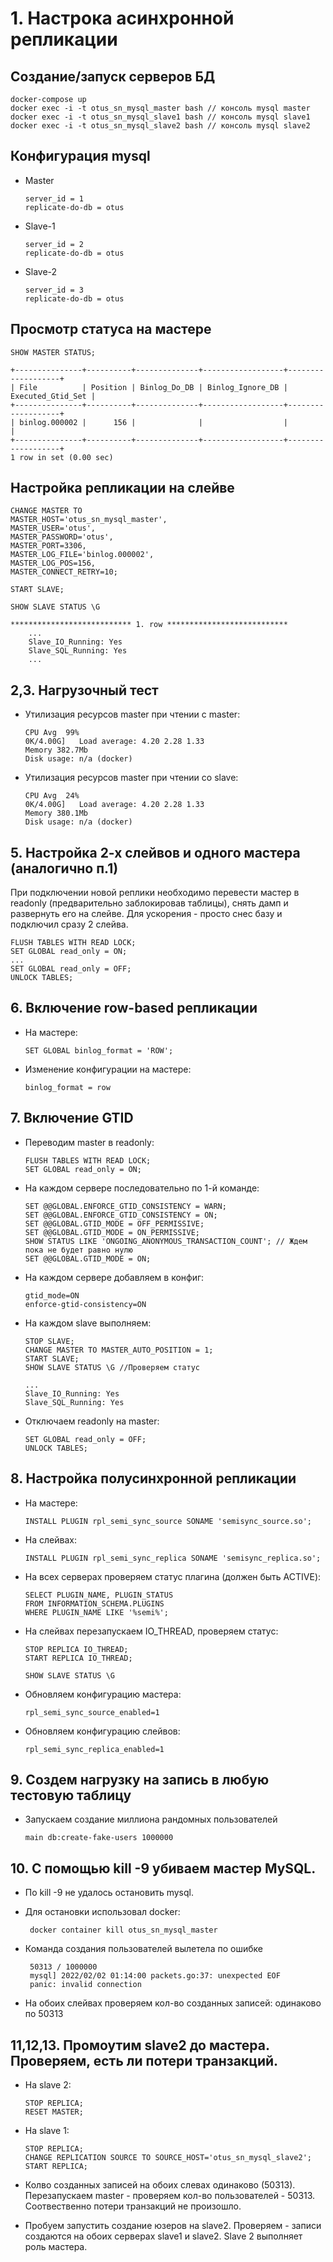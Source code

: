 # 1. Настрока асинхронной репликации

## Создание/запуск серверов БД

    docker-compose up
    docker exec -i -t otus_sn_mysql_master bash // консоль mysql master
    docker exec -i -t otus_sn_mysql_slave1 bash // консоль mysql slave1
    docker exec -i -t otus_sn_mysql_slave2 bash // консоль mysql slave2

## Конфигурация mysql

  - Master

        server_id = 1
        replicate-do-db = otus

  - Slave-1

        server_id = 2
        replicate-do-db = otus

  - Slave-2

        server_id = 3
        replicate-do-db = otus

## Просмотр статуса на мастере

    SHOW MASTER STATUS;
    
    +---------------+----------+--------------+------------------+-------------------+
    | File          | Position | Binlog_Do_DB | Binlog_Ignore_DB | Executed_Gtid_Set |
    +---------------+----------+--------------+------------------+-------------------+
    | binlog.000002 |      156 |              |                  |                   |
    +---------------+----------+--------------+------------------+-------------------+
    1 row in set (0.00 sec)


## Настройка репликации на слейве

    CHANGE MASTER TO
    MASTER_HOST='otus_sn_mysql_master',
    MASTER_USER='otus',
    MASTER_PASSWORD='otus',
    MASTER_PORT=3306,
    MASTER_LOG_FILE='binlog.000002',
    MASTER_LOG_POS=156,
    MASTER_CONNECT_RETRY=10;

    START SLAVE;

    SHOW SLAVE STATUS \G
    
    *************************** 1. row ***************************
        ...
        Slave_IO_Running: Yes
        Slave_SQL_Running: Yes
        ...

## 2,3. Нагрузочный тест

 - Утилизация ресурсов master при чтении с master:

       CPU Avg  99%                                                                                     0K/4.00G]   Load average: 4.20 2.28 1.33
       Memory 382.7Mb
       Disk usage: n/a (docker)

 - Утилизация ресурсов master при чтении со slave:

       CPU Avg  24%                                                                                     0K/4.00G]   Load average: 4.20 2.28 1.33
       Memory 380.1Mb
       Disk usage: n/a (docker)

## 5. Настройка 2-х слейвов и одного мастера (аналогично п.1)

При подключении новой реплики необходимо перевести мастер в readonly (предварительно заблокировав таблицы), снять дамп и развернуть его на слейве. Для ускорения - просто снес базу и подключил сразу 2 слейва.

    FLUSH TABLES WITH READ LOCK;
    SET GLOBAL read_only = ON;
    ... 
    SET GLOBAL read_only = OFF; 
    UNLOCK TABLES;

## 6. Включение row-based репликации

 - На мастере:

       SET GLOBAL binlog_format = 'ROW';

 - Изменение конфигурации на мастере:

       binlog_format = row 

## 7. Включение GTID

  - Переводим master в readonly:

        FLUSH TABLES WITH READ LOCK;
        SET GLOBAL read_only = ON;

  - На каждом сервере последовательно по 1-й команде:

        SET @@GLOBAL.ENFORCE_GTID_CONSISTENCY = WARN;
        SET @@GLOBAL.ENFORCE_GTID_CONSISTENCY = ON;
        SET @@GLOBAL.GTID_MODE = OFF_PERMISSIVE;
        SET @@GLOBAL.GTID_MODE = ON_PERMISSIVE;
        SHOW STATUS LIKE 'ONGOING_ANONYMOUS_TRANSACTION_COUNT'; // Ждем пока не будет равно нулю
        SET @@GLOBAL.GTID_MODE = ON;

  - На каждом сервере добавляем в конфиг:
       
        gtid_mode=ON
        enforce-gtid-consistency=ON

  - На каждом slave выполняем:

        STOP SLAVE;
        CHANGE MASTER TO MASTER_AUTO_POSITION = 1;
        START SLAVE;
        SHOW SLAVE STATUS \G //Проверяем статус

        ... 
        Slave_IO_Running: Yes
        Slave_SQL_Running: Yes


  - Отключаем readonly на master:

        SET GLOBAL read_only = OFF; 
        UNLOCK TABLES;

## 8. Настройка полусинхронной репликации

  - На мастере:

        INSTALL PLUGIN rpl_semi_sync_source SONAME 'semisync_source.so';

  - На слейвах:

        INSTALL PLUGIN rpl_semi_sync_replica SONAME 'semisync_replica.so';

  - На всех серверах проверяем статус плагина (должен быть ACTIVE):

        SELECT PLUGIN_NAME, PLUGIN_STATUS
        FROM INFORMATION_SCHEMA.PLUGINS
        WHERE PLUGIN_NAME LIKE '%semi%';
  
  - На слейвах перезапускаем IO_THREAD, проверяем статус:
        
        STOP REPLICA IO_THREAD;
        START REPLICA IO_THREAD;
        
        SHOW SLAVE STATUS \G

  - Обновляем конфигурацию мастера:
       
        rpl_semi_sync_source_enabled=1

  - Обновляем конфигурацию слейвов:

        rpl_semi_sync_replica_enabled=1

## 9. Создем нагрузку на запись в любую тестовую таблицу

   - Запускаем создание миллиона рандомных пользователей

         main db:create-fake-users 1000000

## 10. С помощью kill -9 убиваем мастер MySQL.

   - По kill -9 не удалось остановить mysql.

   - Для остановки использовал docker:

          docker container kill otus_sn_mysql_master

   - Команда создания пользователей вылетела по ошибке 

          50313 / 1000000
          mysql] 2022/02/02 01:14:00 packets.go:37: unexpected EOF
          panic: invalid connection

   - На обоих слейвах проверяем кол-во созданных записей: одинаково по 50313

## 11,12,13. Промоутим slave2 до мастера. Проверяем, есть ли потери транзакций.

   - На slave 2:

         STOP REPLICA;
         RESET MASTER;

   - На slave 1:

         STOP REPLICA;
         CHANGE REPLICATION SOURCE TO SOURCE_HOST='otus_sn_mysql_slave2';
         START REPLICA;

   - Колво созданных записей на обоих слевах одинаково (50313). Перезапускаем master - проверяем кол-во пользователей  - 50313. Соотвественно потери транзакций не произошло.

   - Пробуем запустить создание юзеров на slave2. Проверяем - записи создаются на обоих серверах slave1 и slave2. Slave 2 выполняет роль мастера.

